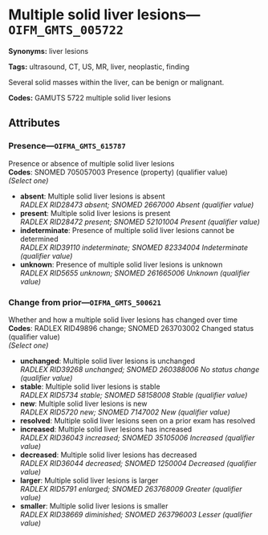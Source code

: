 # Multiple solid liver lesions—`OIFM_GMTS_005722`

**Synonyms:** liver lesions

**Tags:** ultrasound, CT, US, MR, liver, neoplastic, finding

Several solid masses within the liver, can be benign or malignant.

**Codes:** GAMUTS 5722 multiple solid liver lesions

## Attributes

### Presence—`OIFMA_GMTS_615787`

Presence or absence of multiple solid liver lesions  
**Codes**: SNOMED 705057003 Presence (property) (qualifier value)  
*(Select one)*

- **absent**: Multiple solid liver lesions is absent  
_RADLEX RID28473 absent; SNOMED 2667000 Absent (qualifier value)_
- **present**: Multiple solid liver lesions is present  
_RADLEX RID28472 present; SNOMED 52101004 Present (qualifier value)_
- **indeterminate**: Presence of multiple solid liver lesions cannot be determined  
_RADLEX RID39110 indeterminate; SNOMED 82334004 Indeterminate (qualifier value)_
- **unknown**: Presence of multiple solid liver lesions is unknown  
_RADLEX RID5655 unknown; SNOMED 261665006 Unknown (qualifier value)_

### Change from prior—`OIFMA_GMTS_500621`

Whether and how a multiple solid liver lesions has changed over time  
**Codes**: RADLEX RID49896 change; SNOMED 263703002 Changed status (qualifier value)  
*(Select one)*

- **unchanged**: Multiple solid liver lesions is unchanged  
_RADLEX RID39268 unchanged; SNOMED 260388006 No status change (qualifier value)_
- **stable**: Multiple solid liver lesions is stable  
_RADLEX RID5734 stable; SNOMED 58158008 Stable (qualifier value)_
- **new**: Multiple solid liver lesions is new  
_RADLEX RID5720 new; SNOMED 7147002 New (qualifier value)_
- **resolved**: Multiple solid liver lesions seen on a prior exam has resolved  
- **increased**: Multiple solid liver lesions has increased  
_RADLEX RID36043 increased; SNOMED 35105006 Increased (qualifier value)_
- **decreased**: Multiple solid liver lesions has decreased  
_RADLEX RID36044 decreased; SNOMED 1250004 Decreased (qualifier value)_
- **larger**: Multiple solid liver lesions is larger  
_RADLEX RID5791 enlarged; SNOMED 263768009 Greater (qualifier value)_
- **smaller**: Multiple solid liver lesions is smaller  
_RADLEX RID38669 diminished; SNOMED 263796003 Lesser (qualifier value)_